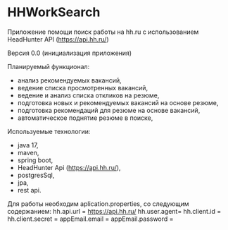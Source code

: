 # HHWorkSearch

Приложение помощи поиск работы на hh.ru с использованием HeadHunter API (https://api.hh.ru/)

Версия 0.0 (инициализация приложения)

Планируемый функционал:
- анализ рекомендуемых вакансий,
- ведение списка просмотренных вакансий,
- ведение и анализ списка откликов на резюме,
- подготовка новых и рекомендуемых вакансий на основе резюме,
- подготовка рекомендаций для резюме на основе вакансий,
- автоматическое поднятие резюме в поиске,

Используемые технологии:
- java 17,
- maven,
- spring boot,
- HeadHunter Api (https://api.hh.ru/),
- postgresSql,
- jpa,
- rest api.

Для работы необходим aplication.properties, со следующим содержанием:
hh.api.url = https://api.hh.ru/
hh.user.agent= 
hh.client.id = 
hh.client.secret =
appEmail.email = 
appEmail.password = 
